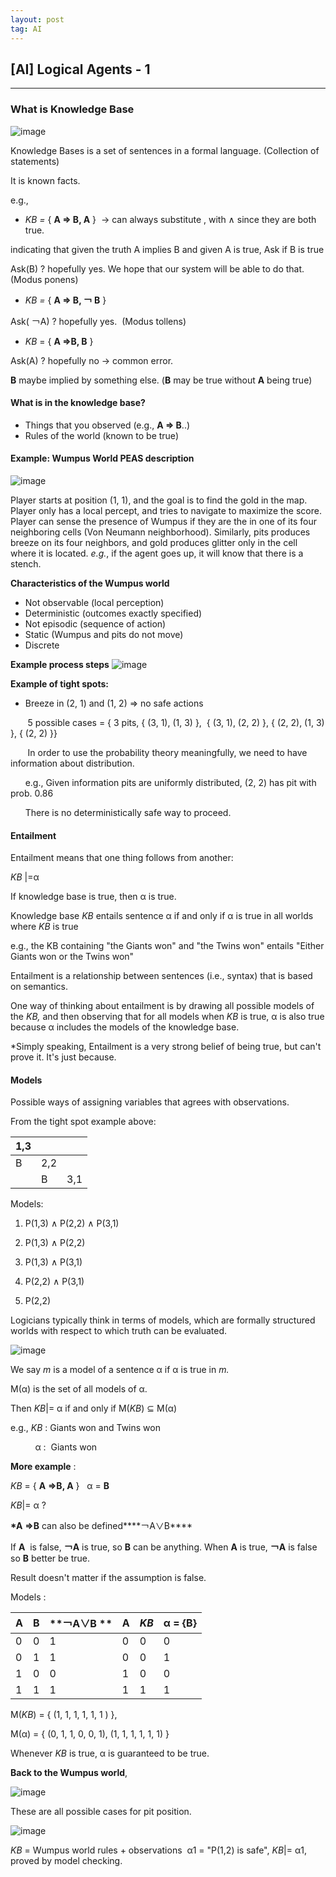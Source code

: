 ```yaml
---
layout: post
tag: AI
---
```


## [AI] Logical Agents - 1
---
### What is Knowledge Base
![image](https://github.com/Picbridge/Picbridge.github.io/assets/34910988/637e8c6f-c8de-42a6-9525-4bb1bf42145f)

Knowledge Bases is a set of sentences in a formal language. (Collection of statements)

It is known facts.

e.g., 

-   _KB =_ { **A ⇒ B, A** }  -> can always substitute , with ∧ since they are both true. 

indicating that given the truth A implies B and given A is true, Ask if B is true

Ask(B) ? hopefully yes. We hope that our system will be able to do that.  (Modus ponens)

-   _KB =_ { **A ⇒ B, ￢ B** }

Ask( ￢A) ? hopefully yes.  (Modus tollens)

-   _KB_ \= { **A ⇒B, B** }

Ask(A) ? hopefully no -> common error.

**B** maybe implied by something else. (**B** may be true without **A** being true)

#### What is in the knowledge base?

-   Things that you observed (e.g., **A ⇒ B**..)
-   Rules of the world (known to be true)

#### Example: Wumpus World PEAS description

![image](https://github.com/Picbridge/Picbridge.github.io/assets/34910988/52549847-6fc7-475c-a51b-1aed579a0094)

Player starts at position (1, 1), and the goal is to find the gold in the map. Player only has a local percept, and tries to navigate to maximize the score. Player can sense the presence of Wumpus if they are the in one of its four neighboring cells (Von Neumann neighborhood). Similarly, pits produces breeze on its four neighbors, and gold produces glitter only in the cell where it is located. _e.g._, if the agent goes up, it will know that there is a stench.

**Characteristics of the Wumpus world**

-   Not observable (local perception)
-   Deterministic (outcomes exactly specified)
-   Not episodic (sequence of action)
-   Static (Wumpus and pits do not move)
-   Discrete

**Example process steps**
![image](https://github.com/Picbridge/Picbridge.github.io/assets/34910988/09c2fd54-0764-43ac-afa4-c7b4a448ac39)

**Example of tight spots:**

-   Breeze in (2, 1) and (1, 2) ⇒ no safe actions

       5 possible cases = { 3 pits, { (3, 1), (1, 3) },  { (3, 1), (2, 2) }, { (2, 2), (1, 3) }, { (2, 2) }}

       In order to use the probability theory meaningfully, we need to have information about distribution.

      e.g., Given information pits are uniformly distributed, (2, 2) has pit with prob. 0.86

      There is no deterministically safe way to proceed.

#### Entailment

Entailment means that one thing follows from another:

_KB_ |=α

If knowledge base is true, then α is true.

Knowledge base _KB_ entails sentence α if and only if α is true in all worlds where _KB_ is true

e.g., the KB containing "the Giants won" and "the Twins won" entails "Either Giants won or the Twins won" 

Entailment is a relationship between sentences (i.e., syntax) that is based on semantics.

One way of thinking about entailment is by drawing all possible models of the _KB,_ and then observing that for all models when _KB_ is true, α is also true because α includes the models of the knowledge base.

\*Simply speaking, Entailment is a very strong belief of being true, but can't prove it. It's just because. 

#### Models

Possible ways of assigning variables that agrees with observations.

From the tight spot example above:

| 1,3 |   |   |
| --- | --- | --- |
| B | 2,2 |   |
|   | B | 3,1 |

Models:

1) P(1,3) ∧ P(2,2) ∧ P(3,1)

2) P(1,3) ∧ P(2,2)

3) P(1,3) ∧ P(3,1)

4) P(2,2) ∧ P(3,1)

5) P(2,2)

Logicians typically think in terms of models, which are formally structured worlds with respect to which truth can be evaluated.

![image](https://github.com/Picbridge/Picbridge.github.io/assets/34910988/f99bb35b-2752-4d38-a20d-d0fc8a226d99)

We say _m_ is a model of a sentence α if α is true in _m._

M(α) is the set of all models of α.

Then _KB_|= α if and only if M(_KB_) ⊆ M(α)

e.g., _KB_ : Giants won and Twins won

          α :  Giants won

**More example** : 

_KB_ = { **A** **⇒B, A** }   α = **B**

_KB_|= α ?

**\*A** **⇒B** can also be defined****￢A∨B****

If ********A********  is false, ****￢A**** is true, so **B** can be anything. When **A** is true, ****￢A**** is false so **B** better be true.

Result doesn't matter if the assumption is false.

Models : 

| **A** | **B** | **￢A∨B   ** | **A** | _KB_ | α = {**B**} |
| --- | --- | --- | --- | --- | --- |
| 0 | 0 | 1 | 0 | 0 | 0 |
| 0 | 1 | 1 | 0 | 0 | 1 |
| 1 | 0 | 0 | 1 | 0 | 0 |
| 1 | 1 | 1 | 1 | 1 | 1 |

M(_KB_) = { (1, 1, 1, 1, 1, 1 ) }, 

M(α) = { (0, 1, 1, 0, 0, 1), (1, 1, 1, 1, 1, 1) }

Whenever _KB_ is true, α is guaranteed to be true.

**Back to the Wumpus world**,

![image](https://github.com/Picbridge/Picbridge.github.io/assets/34910988/d91072f6-dbf9-4416-aee6-95cb442dc7fb)

These are all possible cases for pit position.

![image](https://github.com/Picbridge/Picbridge.github.io/assets/34910988/3faef14b-8338-4f30-b582-6d14a56295e3)

_KB_ = Wumpus world rules + observations 
​
α1 = "P(1,2) is safe", _KB_|= α1, proved by model checking.
